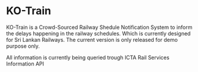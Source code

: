 KO-Train
========

KO-Train is a Crowd-Sourced Railway Shedule Notification System to inform the delays happening in the railway schedules.
Which is currently designed for Sri Lankan Railways. The current version is only released for demo purpose only.

All information is currently being queried trough ICTA Rail Services Information API

